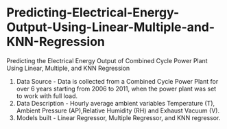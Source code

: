 # Predicting-Electrical-Energy-Output-Using-Linear-Multiple-and-KNN-Regression
Predicting the Electrical Energy Output of Combined Cycle Power Plant Using Linear, Multiple, and KNN Regression

1. Data Source - Data is collected from a Combined Cycle Power Plant for over 6 years starting from 2006 to 2011, when the power plant was set to work with full load.
2. Data Description - Hourly average ambient variables Temperature (T), Ambient Pressure (AP),Relative Humidity (RH) and Exhaust Vacuum (V).
3. Models built - Linear Regressor, Multiple Regressor, and KNN regressor.
